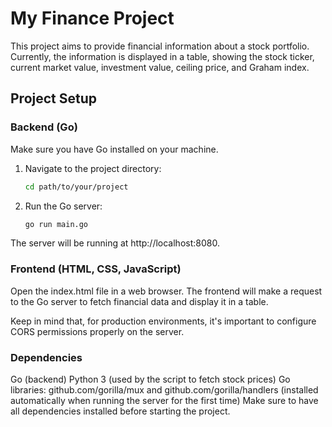 # My Finance Project

This project aims to provide financial information about a stock portfolio. Currently, the information is displayed in a table, showing the stock ticker, current market value, investment value, ceiling price, and Graham index.

## Project Setup

### Backend (Go)

Make sure you have Go installed on your machine.

1. Navigate to the project directory:

   ```bash
   cd path/to/your/project
   ```

2. Run the Go server:
   ```bash
   go run main.go
   ```

The server will be running at http://localhost:8080.

### Frontend (HTML, CSS, JavaScript)

Open the index.html file in a web browser. The frontend will make a request to the Go server to fetch financial data and display it in a table.

Keep in mind that, for production environments, it's important to configure CORS permissions properly on the server.

### Dependencies

Go (backend)
Python 3 (used by the script to fetch stock prices)
Go libraries: github.com/gorilla/mux and github.com/gorilla/handlers (installed automatically when running the server for the first time)
Make sure to have all dependencies installed before starting the project.


